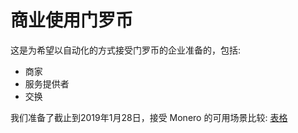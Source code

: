 # 商业使用门罗币
这是为希望以自动化的方式接受门罗币的企业准备的，包括:
* 商家
* 服务提供者
* 交换

我们准备了截止到2019年1月28日，接受 Monero 的可用场景比较:
[表格](https://monerodocs.org/r/accepting-monero-comparison-matrix)

